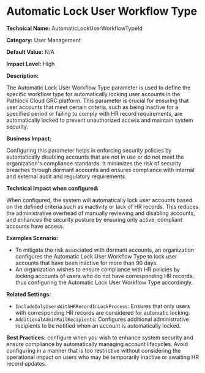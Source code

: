 # Automatic Lock User Workflow Type

**Technical Name:** AutomaticLockUserWorkflowTypeId

**Category:** User Management

**Default Value:** N/A

**Impact Level:** High

**Description:**

The Automatic Lock User Workflow Type parameter is used to define the specific workflow type for automatically locking user accounts in the Pathlock Cloud GRC platform. This parameter is crucial for ensuring that user accounts that meet certain criteria, such as being inactive for a specified period or failing to comply with HR record requirements, are automatically locked to prevent unauthorized access and maintain system security.

**Business Impact:**

Configuring this parameter helps in enforcing security policies by automatically disabling accounts that are not in use or do not meet the organization's compliance standards. It minimizes the risk of security breaches through dormant accounts and ensures compliance with internal and external audit and regulatory requirements.

**Technical Impact when configured:**

When configured, the system will automatically lock user accounts based on the defined criteria such as inactivity or lack of HR records. This reduces the administrative overhead of manually reviewing and disabling accounts, and enhances the security posture by ensuring only active, compliant accounts have access.

**Examples Scenario:**

- To mitigate the risk associated with dormant accounts, an organization configures the Automatic Lock User Workflow Type to lock user accounts that have been inactive for more than 90 days.
- An organization wishes to ensure compliance with HR policies by locking accounts of users who do not have corresponding HR records, thus configuring the Automatic Lock User Workflow Type accordingly.

**Related Settings:**

- `IncludeOnlyUsersWithHRRecordInLockProcess`: Ensures that only users with corresponding HR records are considered for automatic locking.
- `AdditionalAdminMailRecipients`: Configures additional administrative recipients to be notified when an account is automatically locked.

**Best Practices:** configure when you wish to enhance system security and ensure compliance by automatically managing account lifecycles. Avoid configuring in a manner that is too restrictive without considering the operational impact on users who may be temporarily inactive or awaiting HR record updates.